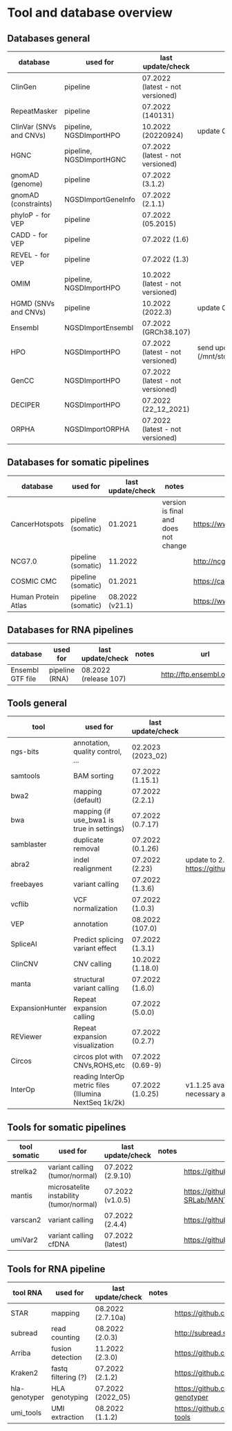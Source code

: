 # Tool and database overview

## Databases general

|database               |used for                |last update/check               |notes                                                                                               |url                                                                     |
|-----------------------|------------------------|--------------------------------|----------------------------------------------------------------------------------------------------|------------------------------------------------------------------------|
|ClinGen                |pipeline                |07.2022 (latest - not versioned)|                                                                                                    |https://ftp.clinicalgenome.org/                                         |
|RepeatMasker           |pipeline                |07.2022 (140131)                |                                                                                                    |http://www.repeatmasker.org/species/hg.html                             |
|ClinVar (SNVs and CNVs)|pipeline, NGSDImportHPO |10.2022 (20220924)              |update GSvar IGV file                                                                               |https://ftp.ncbi.nlm.nih.gov/pub/clinvar/vcf_GRCh38/archive_2.0/2021/   |
|HGNC                   |pipeline, NGSDImportHGNC|07.2022 (latest - not versioned)|                                                                                                    |https://ftp.ebi.ac.uk/pub/databases/genenames/                          |
|gnomAD (genome)        |pipeline                |07.2022 (3.1.2)                 |                                                                                                    |http://gnomad.broadinstitute.org/downloads                              |
|gnomAD (constraints)   |NGSDImportGeneInfo      |07.2022 (2.1.1)                 |                                                                                                    |http://gnomad.broadinstitute.org/downloads                              |
|phyloP - for VEP       |pipeline                |07.2022 (05.2015)               |                                                                                                    |http://hgdownload.soe.ucsc.edu/goldenPath/hg38/phyloP100way/            |
|CADD - for VEP         |pipeline                |07.2022 (1.6)                   |                                                                                                    |http://cadd.gs.washington.edu/download                                  |
|REVEL - for VEP        |pipeline                |07.2022 (1.3)                   |                                                                                                    |https://sites.google.com/site/revelgenomics/downloads                   |
|OMIM                   |pipeline, NGSDImportHPO |10.2022 (latest - not versioned)|                                                                                                    |https://omim.org/downloads/                                             |
|HGMD (SNVs and CNVs)   |pipeline                |10.2022 (2022.3)                |update GSvar IGV file                                                                               |https://apps.ingenuity.com/ingsso/login                                 |
|Ensembl                |NGSDImportEnsembl       |07.2022 (GRCh38.107)            |                                                                                                    |https://ftp.ensembl.org/pub/release-107/gff3/homo_sapiens/              |
|HPO                    |NGSDImportHPO           |07.2022 (latest - not versioned)|send updated HPO list to Anne (/mnt/storage3/users/ahsturm1/Sandbox/2021_10_21_hpo_update/)                  |https://hpo.jax.org/app/                                                |
|GenCC                  |NGSDImportHPO           |07.2022 (latest - not versioned)|                                                                                                    |https://search.thegencc.org/download                                    |
|DECIPER                |NGSDImportHPO           |07.2022 (22_12_2021)            |                                                                                                    |https://www.deciphergenomics.org/about/downloads/data                   |
|ORPHA                  |NGSDImportORPHA         |07.2022 (latest - not versioned)|                                                                                                    |https://github.com/Orphanet/Orphadata.org/                              |


## Databases for somatic pipelines

|database               |used for                |last update/check               |notes                                                                                               |url                                                                     |
|-----------------------|------------------------|--------------------------------|----------------------------------------------------------------------------------------------------|------------------------------------------------------------------------|
|CancerHotspots         |pipeline (somatic)      |01.2021                         |version is final and does not change                                                                |https://www.cancerhotspots.org                                          |
|NCG7.0                 |pipeline (somatic)      |11.2022                         |					                                                                                   |http://ncg.kcl.ac.uk/                                                   |
|COSMIC CMC             |pipeline (somatic)      |01.2021                         |                                                                                                    |https://cancer.sanger.ac.uk/cmc                                         |
|Human Protein Atlas    |pipeline (somatic)      |08.2022 (v21.1)                 |                                                                                                    |https://www.proteinatlas.org/about/download                             |

## Databases for RNA pipelines

|database               |used for                |last update/check               |notes                                                                                               |url                                                                     |
|-----------------------|------------------------|--------------------------------|----------------------------------------------------------------------------------------------------|------------------------------------------------------------------------|
|Ensembl GTF file       |pipeline (RNA)  	     |08.2022 (release 107)           |                                                                                                    |http://ftp.ensembl.org/pub/                                             |

## Tools general

|tool                   |used for                                             |last update/check |notes                                                                                |url                                                                     |
|-----------------------|-----------------------------------------------------|------------------|-------------------------------------------------------------------------------------|------------------------------------------------------------------------|
|ngs-bits               |annotation, quality control, ...                     |02.2023 (2023_02) |                                                                                     |                                                                        |
|samtools               |BAM sorting                                          |07.2022 (1.15.1)  |                                                                                     |http://www.htslib.org/                                                  |
|bwa2                   |mapping (default)                                    |07.2022 (2.2.1)   |                                                                                     |https://github.com/bwa-mem2/bwa-mem2                                    |
|bwa                    |mapping (if use_bwa1 is true in settings)            |07.2022 (0.7.17)  |                                                                                     |https://github.com/lh3/bwa/                                             |
|samblaster             |duplicate removal                                    |07.2022 (0.1.26)  |                                                                                     |https://github.com/GregoryFaust/samblaster                              |
|abra2                  |indel realignment                                    |07.2022 (2.23)    | update to 2.24 not possible because of https://github.com/mozack/abra2/issues/46    |https://github.com/mozack/abra2                                         |
|freebayes              |variant calling                                      |07.2022 (1.3.6)   |                                                                                     |https://github.com/ekg/freebayes                                        |
|vcflib                 |VCF normalization                                    |07.2022 (1.0.3)   |                                                                                     |https://github.com/vcflib/vcflib                                        |
|VEP                    |annotation                                           |08.2022 (107.0)   |                                                                                     |https://github.com/Ensembl/ensembl-vep/releases                         |
|SpliceAI               |Predict splicing variant effect                      |07.2022 (1.3.1)   |                                                                                     |https://github.com/Illumina/SpliceAI                                    |
|ClinCNV                |CNV calling                                          |10.2022 (1.18.0)  |                                                                                     |https://github.com/imgag/ClinCNV                                        |
|manta                  |structural variant calling                           |07.2022 (1.6.0)   |                                                                                     |https://github.com/Illumina/manta                                       |
|ExpansionHunter        |Repeat expansion calling                             |07.2022 (5.0.0)   |                                                                                     |https://github.com/Illumina/ExpansionHunter                             |
|REViewer               |Repeat expansion visualization                       |07.2022 (0.2.7)   |                                                                                     |https://github.com/Illumina/REViewer                                    |
|Circos                 |circos plot with CNVs,ROHS,etc                       |07.2022 (0.69-9)  |                                                                                     |http://circos.ca/software/download/                                     |
|InterOp                |reading InterOp metric files (Illumina NextSeq 1k/2k)|07.2022 (1.0.25)  | v1.1.25 available, but update is not necessary as the QC import works               |                                                                        |


## Tools for somatic pipelines

|tool somatic           |used for                                             |last update/check |notes                                                                                |url                                                                     |
|-----------------------|-----------------------------------------------------|------------------|-------------------------------------------------------------------------------------|------------------------------------------------------------------------|
|strelka2               |variant calling (tumor/normal)                       |07.2022 (2.9.10)  |                                                                                     |https://github.com/Illumina/strelka                                     |
|mantis                 |microsatelite instability (tumor/normal)             |07.2022 (v1.0.5)  |                                                                                     |https://github.com/OSU-SRLab/MANTIS/releases                            |
|varscan2               |variant calling                                      |07.2022 (2.4.4)   |                                                                                     |https://github.com/dkoboldt/varscan                                     |
|umiVar2                |variant calling cfDNA                                |07.2022 (latest)  |                                                                                     |https://github.com/dkoboldt/varscan                                     |


## Tools for RNA pipeline

|tool RNA               |used for                                             |last update/check |notes                                                                                |url                                                                     |
|-----------------------|-----------------------------------------------------|------------------|-------------------------------------------------------------------------------------|------------------------------------------------------------------------|
|STAR                   |mapping                                              |08.2022 (2.7.10a) |                                                                                     |https://github.com/alexdobin/STAR                                       |
|subread                |read counting                                        |08.2022 (2.0.3)   |                                                                                     |http://subread.sourceforge.net/                                         |
|Arriba                 |fusion detection                                     |11.2022 (2.3.0)   |                                                                      |https://github.com/suhrig/arriba                                        |
|Kraken2                |fastq filtering (?)                                  |07.2022 (2.1.2)   |                                                                                     |https://github.com/DerrickWood/kraken2                                  |
|hla-genotyper          |HLA genotyping                                       |07.2022 (2022_05) |                                                                                     |https://github.com/axelgschwind/hla-genotyper                           |
|umi_tools              |UMI extraction                                       |08.2022 (1.1.2)   |                                                                                     |https://github.com/CGATOxford/UMI-tools                                 |
